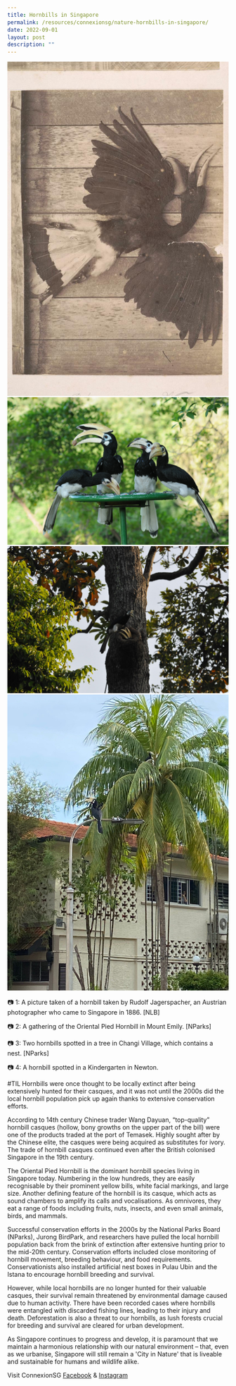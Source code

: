 ```yaml
---
title: Hornbills in Singapore
permalink: /resources/connexionsg/nature-hornbills-in-singapore/
date: 2022-09-01
layout: post
description: ""
---
```

![](/images/connexionsg/2022/hornbill%201.jpg)
![](/images/connexionsg/2022/hornbill%202.jpg)
![](/images/connexionsg/2022/hornbill%203.jpg)
![](/images/connexionsg/2022/hornbill%204.jpg)

📷 1: A picture taken of a hornbill taken by Rudolf Jagerspacher, an Austrian photographer who came to Singapore in 1886. \[NLB\]

📷 2: A gathering of the Oriental Pied Hornbill in Mount Emily. \[NParks\]

📷 3: Two hornbills spotted in a tree in Changi Village, which contains a nest. \[NParks\]

📷 4: A hornbill spotted in a Kindergarten in Newton.

#TIL Hornbills were once thought to be locally extinct after being extensively hunted for their casques, and it was not until the 2000s did the local hornbill population pick up again thanks to extensive conservation efforts.

According to 14th century Chinese trader Wang Dayuan, “top-quality” hornbill casques (hollow, bony growths on the upper part of the bill) were one of the products traded at the port of Temasek. Highly sought after by the Chinese elite, the casques were being acquired as substitutes for ivory. The trade of hornbill casques continued even after the British colonised Singapore in the 19th century.

The Oriental Pied Hornbill is the dominant hornbill species living in Singapore today. Numbering in the low hundreds, they are easily recognisable by their prominent yellow bills, white facial markings, and large size. Another defining feature of the hornbill is its casque, which acts as sound chambers to amplify its calls and vocalisations. As omnivores, they eat a range of foods including fruits, nuts, insects, and even small animals, birds, and mammals.

Successful conservation efforts in the 2000s by the National Parks Board (NParks), Jurong BirdPark, and researchers have pulled the local hornbill population back from the brink of extinction after extensive hunting prior to the mid-20th century. Conservation efforts included close monitoring of hornbill movement, breeding behaviour, and food requirements. Conservationists also installed artificial nest boxes in Pulau Ubin and the Istana to encourage hornbill breeding and survival.

However, while local hornbills are no longer hunted for their valuable casques, their survival remain threatened by environmental damage caused due to human activity. There have been recorded cases where hornbills were entangled with discarded fishing lines, leading to their injury and death. Deforestation is also a threat to our hornbills, as lush forests crucial for breeding and survival are cleared for urban development.

As Singapore continues to progress and develop, it is paramount that we maintain a harmonious relationship with our natural environment – that, even as we urbanise, Singapore will still remain a 'City in Nature' that is liveable and sustainable for humans and wildlife alike.

Visit ConnexionSG [Facebook](https://www.facebook.com/ConnexionSG) & [Instagram](https://www.instagram.com/connexionsg/)